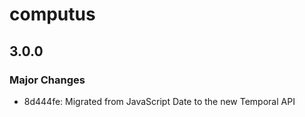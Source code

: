 # computus

## 3.0.0

### Major Changes

- 8d444fe: Migrated from JavaScript Date to the new Temporal API
